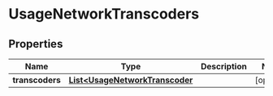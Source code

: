 
# UsageNetworkTranscoders

## Properties
Name | Type | Description | Notes
------------ | ------------- | ------------- | -------------
**transcoders** | [**List&lt;UsageNetworkTranscoder**](UsageNetworkTranscoder.md) |  |  [optional]



